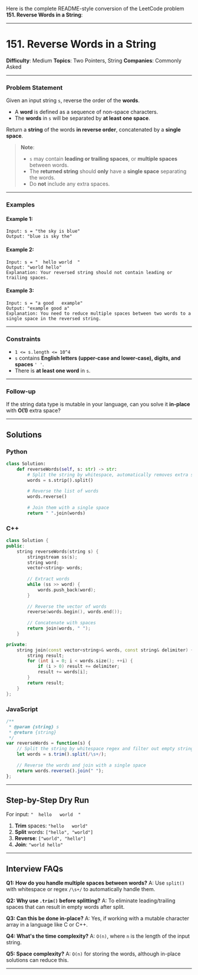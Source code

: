 Here is the complete README-style conversion of the LeetCode problem **151. Reverse Words in a String**:

---

# 151. Reverse Words in a String

**Difficulty**: Medium
**Topics**: Two Pointers, String
**Companies**: Commonly Asked

---

### Problem Statement

Given an input string `s`, reverse the order of the **words**.

* A **word** is defined as a sequence of non-space characters.
* The **words** in `s` will be separated by **at least one space**.

Return a **string** of the words **in reverse order**, concatenated by a **single space**.

> **Note**:
>
> * `s` may contain **leading or trailing spaces**, or **multiple spaces** between words.
> * The **returned string** should **only** have a **single space** separating the words.
> * Do **not** include any extra spaces.

---

### Examples

#### Example 1:

```
Input: s = "the sky is blue"
Output: "blue is sky the"
```

#### Example 2:

```
Input: s = "  hello world  "
Output: "world hello"
Explanation: Your reversed string should not contain leading or trailing spaces.
```

#### Example 3:

```
Input: s = "a good   example"
Output: "example good a"
Explanation: You need to reduce multiple spaces between two words to a single space in the reversed string.
```

---

### Constraints

* `1 <= s.length <= 10^4`
* `s` contains **English letters (upper-case and lower-case), digits, and spaces** `' '`.
* There is **at least one word** in `s`.

---

### Follow-up

If the string data type is mutable in your language, can you solve it **in-place** with **O(1)** extra space?

---

## Solutions

### Python

```python
class Solution:
    def reverseWords(self, s: str) -> str:
        # Split the string by whitespace, automatically removes extra spaces
        words = s.strip().split()
        
        # Reverse the list of words
        words.reverse()
        
        # Join them with a single space
        return " ".join(words)
```

### C++

```cpp
class Solution {
public:
    string reverseWords(string s) {
        stringstream ss(s);
        string word;
        vector<string> words;
        
        // Extract words
        while (ss >> word) {
            words.push_back(word);
        }
        
        // Reverse the vector of words
        reverse(words.begin(), words.end());
        
        // Concatenate with spaces
        return join(words, " ");
    }

private:
    string join(const vector<string>& words, const string& delimiter) {
        string result;
        for (int i = 0; i < words.size(); ++i) {
            if (i > 0) result += delimiter;
            result += words[i];
        }
        return result;
    }
};
```

### JavaScript

```javascript
/**
 * @param {string} s
 * @return {string}
 */
var reverseWords = function(s) {
    // Split the string by whitespace regex and filter out empty strings
    let words = s.trim().split(/\s+/);
    
    // Reverse the words and join with a single space
    return words.reverse().join(" ");
};
```

---

## Step-by-Step Dry Run

For input: `"  hello   world  "`

1. **Trim** spaces: `"hello   world"`
2. **Split** words: `["hello", "world"]`
3. **Reverse**: `["world", "hello"]`
4. **Join**: `"world hello"`

---

## Interview FAQs

**Q1: How do you handle multiple spaces between words?**
A: Use `split()` with whitespace or regex `/\s+/` to automatically handle them.

**Q2: Why use `.trim()` before splitting?**
A: To eliminate leading/trailing spaces that can result in empty words after split.

**Q3: Can this be done in-place?**
A: Yes, if working with a mutable character array in a language like C or C++.

**Q4: What's the time complexity?**
A: `O(n)`, where `n` is the length of the input string.

**Q5: Space complexity?**
A: `O(n)` for storing the words, although in-place solutions can reduce this.

---
